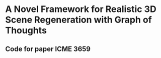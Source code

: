 # A Novel Framework for Realistic 3D Scene Regeneration with Graph of Thoughts
## Code for paper ICME 3659
